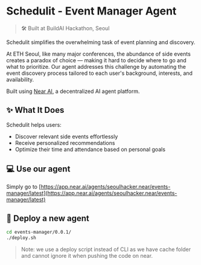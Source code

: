 # Schedulit - Event Manager Agent 
> 🛠 Built at BuildAI Hackathon, Seoul

Schedulit simplifies the overwhelming task of event planning and discovery.

At ETH Seoul, like many major conferences, the abundance of side events creates a paradox of choice — making it hard to decide where to go and what to prioritize. Our agent addresses this challenge by automating the event discovery process tailored to each user's background, interests, and availability.

Built using [Near AI](app.near.ai/), a decentralized AI agent platform.

## ✨ What It Does

Schedulit helps users:

- Discover relevant side events effortlessly
- Receive personalized recommendations
- Optimize their time and attendance based on personal goals

## 💻 Use our agent

Simply go to [https://app.near.ai/agents/seoulhacker.near/events-manager/latest](https://app.near.ai/agents/seoulhacker.near/events-manager/latest)

## 🚀 Deploy a new agent

```bash 
cd events-manager/0.0.1/
./deploy.sh
```

> Note: we use a deploy script instead of CLI as we have cache folder and cannot ignore it when pushing the code on near.

